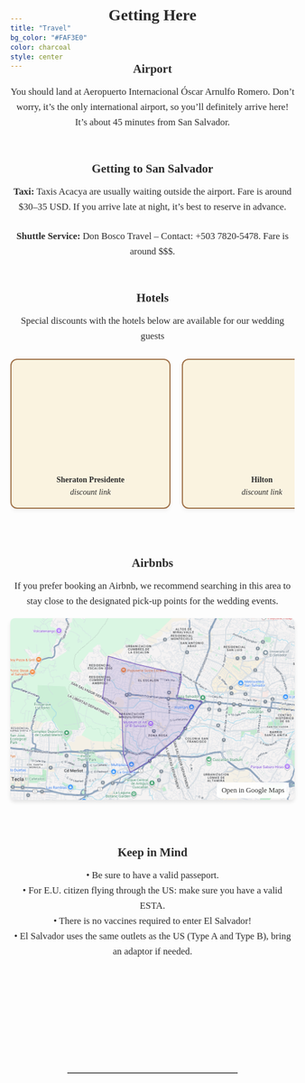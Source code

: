 ```yaml
---
title: "Travel"
bg_color: "#FAF3E0"
color: charcoal
style: center
---
```


<div id="Pre-Wedding" style="padding-top: 0px; margin-top: -200px;"> <!-- avoid empty space after auto-scrolling -->

<div style="margin-top: 80px;"></div>   <!-- add blank space above -->

<!-- Getting Here Section -->
<div style="
  color: #2C2C2C;
  font-family: 'Playfair Display', serif;
  line-height: 1.6;
  text-align: center;
  max-width: 800px;
  margin: 40px auto;
">

  <!-- Section Title -->
  <strong>
    <div style="font-size: 2em; margin-bottom: 2em;">
      Getting Here
    </div>
  </strong>

  <!-- Airport -->
  <strong>
    <div style="font-size: 1.5em; margin-bottom: 0.5em;">
      Airport
    </div>
  </strong>
  <div style="font-size: 1.2em; text-align: center; margin-bottom: 1.5em;">
    You should land at Aeropuerto Internacional Óscar Arnulfo Romero. Don’t worry, it’s the only international airport, so you’ll definitely arrive here! It’s about 45 minutes from San Salvador.<br><br>
  </div>

  <!-- Getting to San Salvador -->
  <strong>
    <div style="font-size: 1.5em; margin-bottom: 0.5em;">
      Getting to San Salvador
    </div>
  </strong>
  <div style="font-size: 1.2em; text-align: center; margin-bottom: 1.5em;">
    <strong>Taxi:</strong> Taxis Acacya are usually waiting outside the airport. Fare is around $30–35 USD. If you arrive late at night, it’s best to reserve in advance.
  </div>
  <div style="font-size: 1.2em; text-align: center; margin-bottom: 1.5em;">
    <strong>Shuttle Service:</strong> Don Bosco Travel – Contact: +503 7820-5478. Fare is around $$$.<br><br>
  </div>

  <!-- Hotels -->
  <strong>
    <div style="font-size: 1.5em; margin-bottom: 0.5em;">
      Hotels
    </div>
  </strong>
  <div style="font-size: 1.2em; text-align: center; margin-bottom: 1em;">
    Special discounts with the hotels below are available for our wedding guests
  </div>

<!-- Hotel Boxes -->
<div style="
  display: flex;
  overflow-x: auto;
  gap: 20px;
  padding: 10px 0;
  scroll-snap-type: x mandatory;
  -webkit-overflow-scrolling: touch;
  margin-bottom: 5em;
">
  <!-- Hotel 1 -->
  <div style="
    min-width: 280px;
    flex: 0 0 auto;
    border: 2px solid #9f7148ff;
    border-radius: 12px;
    background-color: #FAF3E0;
    box-shadow: 0 4px 6px rgba(0,0,0,0.05);
    text-align: center;
    scroll-snap-align: start;
  ">
    <a href="https://www.marriott.com/es/hotels/salsi-sheraton-presidente-san-salvador-hotel/overview/" target="_blank" style="text-decoration: none; color: inherit;">
      <div style="
        width: 100%;
        aspect-ratio: 1.5;
        background: url('/assets/img/hotel_Sheraton.png') no-repeat center center;
        background-size: cover;
        border-radius: 12px 12px 0 0;
      "></div>
    </a>
    <div style="padding: 15px; font-size: 1em; color: #2C2C2C;">
      <strong>Sheraton Presidente</strong><br>
      <em>discount link</em><br>
    </div>
  </div>

  <!-- Hotel 2 -->
  <div style="
    min-width: 280px;
    flex: 0 0 auto;
    border: 2px solid #9f7148ff;
    border-radius: 12px;
    background-color: #FAF3E0;
    box-shadow: 0 4px 6px rgba(0,0,0,0.05);
    text-align: center;
    scroll-snap-align: start;
  ">
    <a href="https://www.hilton.com/es/hotels/salsahh-hilton-san-salvador/" target="_blank" style="text-decoration: none; color: inherit;">
      <div style="
        width: 100%;
        aspect-ratio: 1.5;
        background: url('/assets/img/hotel_Hilton.png') no-repeat center center;
        background-size: cover;
        border-radius: 12px 12px 0 0;
      "></div>
    </a>
    <div style="padding: 15px; font-size: 1em; color: #2C2C2C;">
      <strong>Hilton</strong><br>
      <em>discount link</em><br>
    </div>
  </div>

  <!-- Hotel 3 -->
  <div style="
    min-width: 280px;
    flex: 0 0 auto;
    border: 2px solid #9f7148ff;
    border-radius: 12px;
    background-color: #FAF3E0;
    box-shadow: 0 4px 6px rgba(0,0,0,0.05);
    text-align: center;
    scroll-snap-align: start;
  ">
    <a href="https://www.hyatt.com/en-US/group-booking/SALCT/G-BOLV" target="_blank" style="text-decoration: none; color: inherit;">
      <div style="
        width: 100%;
        aspect-ratio: 1.5;
        background: url('/assets/img/hotel_Hyatt.png') no-repeat center center;
        background-size: cover;
        border-radius: 12px 12px 0 0;
      "></div>
    </a>
    <div style="padding: 15px; font-size: 1em; color: #2C2C2C;">
      <strong>Hyatt Centric</strong><br>
      <em>
      <a href="https://www.hyatt.com/en-US/group-booking/SALCT/G-BOLV" target="_blank">discount link</a>
      </em><br>
    </div>
  </div>
</div>


<!-- Airbnbs -->
<strong>
  <div style="font-size: 1.5em; margin-bottom: 0.5em; text-align: center;">
    Airbnbs
  </div>
</strong>
<div style="font-size: 1.2em; text-align: center; margin-bottom: 1em;">
  If you prefer booking an Airbnb, we recommend searching in this area to stay close to the designated pick-up points for the wedding events.
</div>

<div style="position: relative; display: inline-block; margin-bottom: 5em;">
  <a href="https://www.google.com/maps/d/viewer?ll=13.693507291554107%2C-89.23335464155812&z=14&mid=1VJyy6wT90dj4-K77z-veWqQ4x-HwmPU" target="_blank">
    <img src="/assets/img/airbnb_map.png" alt="Recommended Airbnb area"
         style="max-width: 100%; height: auto; border-radius: 8px;
                box-shadow: 0 4px 6px rgba(0,0,0,0.1); cursor: pointer;">
    <span style="position: absolute; bottom: 10px; right: 10px;
                 background: rgba(255,255,255,0.9); padding: 4px 8px;
                 border-radius: 6px; font-size: 0.9em; color: #333;">
      Open in Google Maps
    </span>
  </a>
</div>




  <!-- Keep in Mind  -->
  <strong>
    <div style="font-size: 1.5em; margin-bottom: 0.5em;">
      Keep in Mind
    </div>
  </strong>
  <div style="font-size: 1.2em; text-align: center;">
    • Be sure to have a valid passeport.<br>
    • For E.U. citizen flying through the US: make sure you have a valid ESTA.<br>
    • There is no vaccines required to enter El Salvador!<br>
    • El Salvador uses the same outlets as the US (Type A and Type B), bring an adaptor if needed.
  </div>

</div>


<div style="margin-top: 200px;"></div>   <!-- add blank space above -->
<hr style="border: none; border-top: 1px solid #aaa; margin: 40px auto; width: 60%;">